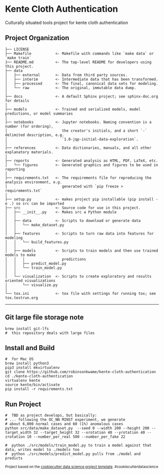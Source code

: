 Kente Cloth Authentication
==============================

Culturally situated tools project for kente cloth authentication

Project Organization
------------

    ├── LICENSE
    ├── Makefile           <- Makefile with commands like `make data` or `make train`
    ├── README.md          <- The top-level README for developers using this project.
    ├── data
    │   ├── external       <- Data from third party sources.
    │   ├── interim        <- Intermediate data that has been transformed.
    │   ├── processed      <- The final, canonical data sets for modeling.
    │   └── raw            <- The original, immutable data dump.
    │
    ├── docs               <- A default Sphinx project; see sphinx-doc.org for details
    │
    ├── models             <- Trained and serialized models, model predictions, or model summaries
    │
    ├── notebooks          <- Jupyter notebooks. Naming convention is a number (for ordering),
    │                         the creator's initials, and a short `-` delimited description, e.g.
    │                         `1.0-jqp-initial-data-exploration`.
    │
    ├── references         <- Data dictionaries, manuals, and all other explanatory materials.
    │
    ├── reports            <- Generated analysis as HTML, PDF, LaTeX, etc.
    │   └── figures        <- Generated graphics and figures to be used in reporting
    │
    ├── requirements.txt   <- The requirements file for reproducing the analysis environment, e.g.
    │                         generated with `pip freeze > requirements.txt`
    │
    ├── setup.py           <- makes project pip installable (pip install -e .) so src can be imported
    ├── src                <- Source code for use in this project.
    │   ├── __init__.py    <- Makes src a Python module
    │   │
    │   ├── data           <- Scripts to download or generate data
    │   │   └── make_dataset.py
    │   │
    │   ├── features       <- Scripts to turn raw data into features for modeling
    │   │   └── build_features.py
    │   │
    │   ├── models         <- Scripts to train models and then use trained models to make
    │   │   │                 predictions
    │   │   ├── predict_model.py
    │   │   └── train_model.py
    │   │
    │   └── visualization  <- Scripts to create exploratory and results oriented visualizations
    │       └── visualize.py
    │
    └── tox.ini            <- tox file with settings for running tox; see tox.testrun.org


--------

Git large file storage note
------------
```
brew install git-lfs
#  this repository deals with large files
```


Install and Build
------------
```
#  for Mac OS
brew install python3
pip3 install mkvirtualenv
git clone https://github.com/robinsonkwame/kente-cloth-authentication
cd ./kente-cloth-authentication
virtualenv kente
source kente/bin/activate
pip install -r requirements.txt
```

Run Project
------------
```
#  TBD as project develops, but basically:
# ... following the OC_NN MINST experiment, we generate
# about 6,000 normal cases and 60 (1%) anomalous cases
python src/data/make_dataset.py  --seed 0 --width 200 --height 200 --target_width 32 --target_height 32 --xrotation 40 --yrotation 40 --zrotation 10 --number_per_real 500 --number_per_fake 22

#  python ./src/models/train_model.py to train a model against that data, writes model to ./models too
#  python ./src/models/predict_model.py pulls from ./model and predicts
```


<p><small>Project based on the <a target="_blank" href="https://drivendata.github.io/cookiecutter-data-science/">cookiecutter data science project template</a>. #cookiecutterdatascience</small></p>
